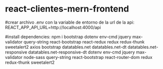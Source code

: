 # react-clientes-mern-frontend

#crear archivo .env con la variable de entorno de la url de la api: REACT_APP_API_URL=http://localhost:4000/api

#install dependencies: npm i bootstrap dotenv env-cmd jquery max-validator query-string react-bootstrap react-redux redux redux-thunk sweetalert2 axios bootstrap  datatables.net datatables.net-dt datatables.net-responsive datatables.net-responsive-dt dotenv env-cmd jquery max-validator node-sass query-string react-bootstrap react-router-dom redux redux-thunk  sweetalert2       